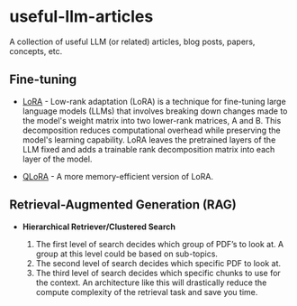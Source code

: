 # useful-llm-articles
A collection of useful LLM (or related) articles, blog posts, papers, concepts, etc.

## Fine-tuning

* [LoRA](https://www.databricks.com/blog/efficient-fine-tuning-lora-guide-llms) - Low-rank adaptation (LoRA) is a technique for fine-tuning large language models (LLMs) that involves breaking down changes made to the model's weight matrix into two lower-rank matrices, A and B. This decomposition reduces computational overhead while preserving the model's learning capability. LoRA leaves the pretrained layers of the LLM fixed and adds a trainable rank decomposition matrix into each layer of the model. 

* [QLoRA](https://arxiv.org/abs/2305.14314) - A more memory-efficient version of LoRA.

## Retrieval-Augmented Generation (RAG)

* **Hierarchical Retriever/Clustered Search**

  1.  The first level of search decides which group of PDF’s to look at. A group at this level could be based on sub-topics.
  2.  The second level of search decides which specific PDF to look at.
  3.  The third level of search decides which specific chunks to use for the context.
  An architecture like this will drastically reduce the compute complexity of the retrieval task and save you time.



